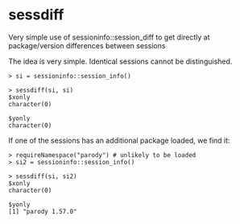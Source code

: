 # sessdiff

Very simple use of sessioninfo::session_diff to get directly at package/version differences between sessions

The idea is very simple.  Identical sessions cannot be distinguished.

```
> si = sessioninfo::session_info()

> sessdiff(si, si)
$xonly
character(0)

$yonly
character(0)
```

If one of the sessions has an additional package loaded, we find it:

```
> requireNamespace("parody") # unlikely to be loaded
> si2 = sessioninfo::session_info()

> sessdiff(si, si2)
$xonly
character(0)

$yonly
[1] "parody 1.57.0"
```


